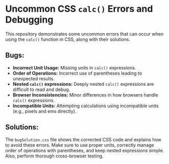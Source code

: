 # Uncommon CSS `calc()` Errors and Debugging

This repository demonstrates some uncommon errors that can occur when using the `calc()` function in CSS, along with their solutions.

## Bugs:

* **Incorrect Unit Usage:** Missing units in `calc()` expressions.
* **Order of Operations:** Incorrect use of parentheses leading to unexpected results.
* **Nested `calc()` expressions:**  Deeply nested `calc()` expressions are difficult to read and debug.
* **Browser Inconsistencies:** Minor differences in how browsers handle `calc()` expressions.
* **Incompatible Units:** Attempting calculations using incompatible units (e.g., pixels and ems directly). 

## Solutions:

The `bugSolution.css` file shows the corrected CSS code and explains how to avoid these errors.  Make sure to use proper units, correctly manage order of operations with parentheses, and keep nested expressions simple.  Also, perform thorough cross-browser testing.